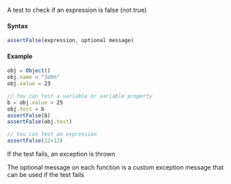 A test to check if an expression is false (not true)

#### Syntax
```js
assertFalse(expression, optional message)
```
#### Example
```js
obj = Object()
obj.name = "John"
obj.value = 23

// You can test a variable or variable property
b = obj.value > 25
obj.test = b
assertFalse(b)
assertFalse(obj.test)

// You can test an expression
assertFalse(12>13)
```
If the test fails, an exception is thrown

The optional message on each function is a custom exception message that can be used if the test fails
